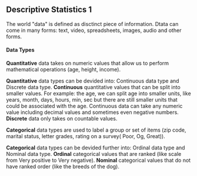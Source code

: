 ## Descriptive Statistics 1

The world "data" is defined as disctinct piece of information. Dtata can come in many forms: text, video, spreadsheets, images, audio and other forms. 

#### Data Types

**Quantitative** data takes on numeric values that allow us to perform mathematical operations (age, height, income).

**Quantitative** data types can be devided into: Continuous data type and Discrete data type.
**Continuous** quantitative values that can be split into smaller values. For example: the age, we can split age into smaller units, like years, month, days, hours, min, sec but there are still smaller units that could be associated with the age. Continuous data can take any numeric value including decimal values and sometimes even negative numbers.
**Discrete** data only takes on countable values.

**Categorical** data types are used to label a group or set of items (zip code, marital status, letter grades, rating on a survey( Poor, Og, Great)).

**Categorical** data types can be devided further into: Ordinal data type and Nominal data type.
**Ordinal** categorical values that are ranked (like scale from Very positive to Very negative).
**Nominal** categorical values that do not have ranked order (like the breeds of the dog).
